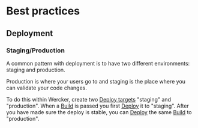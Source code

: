 # Best practices

<a id="deployment"></a>
## Deployment

<a id="deployment-staging-production"></a>
### Staging/Production

A common pattern with deployment is to have two different environments: staging and production.

Production is where your users go to and staging is the place where you can validate your code changes.

To do this within Wercker, create two [Deploy targets](concepts#deploy-targets) "staging" and "production".
When a [Build](concepts#builds) is passed you first [Deploy](concepts#deploys) it to "staging".
After you have made sure the deploy is stable, you can [Deploy](concepts#deploys) the same [Build](concepts#builds) to "production".